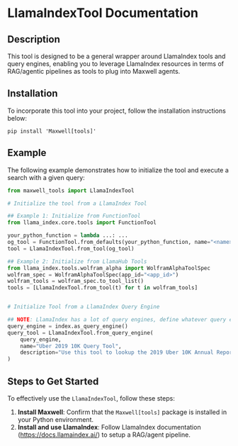 # LlamaIndexTool Documentation

## Description
This tool is designed to be a general wrapper around LlamaIndex tools and query engines, enabling you to leverage LlamaIndex resources
in terms of RAG/agentic pipelines as tools to plug into Maxwell agents.

## Installation
To incorporate this tool into your project, follow the installation instructions below:
```shell
pip install 'Maxwell[tools]'
```

## Example
The following example demonstrates how to initialize the tool and execute a search with a given query:

```python
from maxwell_tools import LlamaIndexTool

# Initialize the tool from a LlamaIndex Tool

## Example 1: Initialize from FunctionTool
from llama_index.core.tools import FunctionTool

your_python_function = lambda ...: ...
og_tool = FunctionTool.from_defaults(your_python_function, name="<name>", description='<description>')
tool = LlamaIndexTool.from_tool(og_tool)

## Example 2: Initialize from LlamaHub Tools
from llama_index.tools.wolfram_alpha import WolframAlphaToolSpec
wolfram_spec = WolframAlphaToolSpec(app_id="<app_id>")
wolfram_tools = wolfram_spec.to_tool_list()
tools = [LlamaIndexTool.from_tool(t) for t in wolfram_tools]


# Initialize Tool from a LlamaIndex Query Engine

## NOTE: LlamaIndex has a lot of query engines, define whatever query engine you want
query_engine = index.as_query_engine() 
query_tool = LlamaIndexTool.from_query_engine(
    query_engine,
    name="Uber 2019 10K Query Tool",
    description="Use this tool to lookup the 2019 Uber 10K Annual Report"
)

```

## Steps to Get Started
To effectively use the `LlamaIndexTool`, follow these steps:

1. **Install Maxwell**: Confirm that the `Maxwell[tools]` package is installed in your Python environment.
2. **Install and use LlamaIndex**: Follow LlamaIndex documentation (https://docs.llamaindex.ai/) to setup a RAG/agent pipeline.


